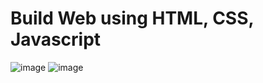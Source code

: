 # Build Web using HTML, CSS, Javascript
![image](https://github.com/MrViet1502/git-Wine-Tour/assets/150869939/ea8073a7-e276-4559-b747-deef0c44d3af)
![image](https://github.com/MrViet1502/git-Wine-Tour/assets/150869939/7c21f48d-7ae3-4c50-9a7d-20704db7c9e7)
